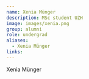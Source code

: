 ```yaml
---
name: Xenia Münger
description: MSc student UZH
image: images/xenia.png
group: alumni
role: undergrad
aliases:
  - Xenia Münger
links:
---
```


Xenia Münger